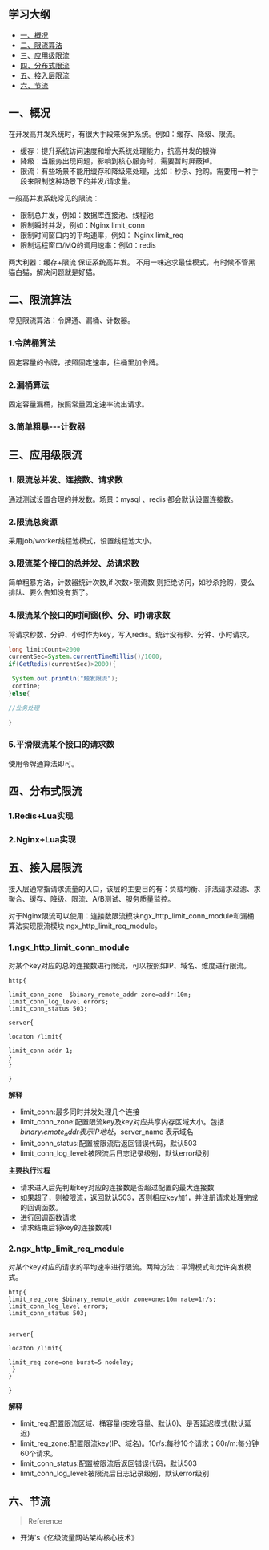## 学习大纲
* [一、概况](#1)
* [二、限流算法](#2)
* [三、应用级限流](#3)
* [四、分布式限流](#4)
* [五、接入层限流](#5)
* [六、节流](#6)

## <span id="1">一、概况</span>
 在开发高并发系统时，有很大手段来保护系统。例如：缓存、降级、限流。
 * 缓存：提升系统访问速度和增大系统处理能力，抗高并发的银弹
 * 降级：当服务出现问题，影响到核心服务时，需要暂时屏蔽掉。
 * 限流：有些场景不能用缓存和降级来处理，比如：秒杀、抢购。需要用一种手段来限制这种场景下的并发/请求量。
 
 一般高并发系统常见的限流：
 * 限制总并发，例如：数据库连接池、线程池
 * 限制瞬时并发，例如：Nginx limit_conn
 * 限制时间窗口内的平均速率，例如： Nginx limit_req
 * 限制远程窗口/MQ的调用速率：例如：redis 
 
 两大利器：缓存+限流 保证系统高并发。
 不用一味追求最佳模式，有时候不管黑猫白猫，解决问题就是好猫。
 
 ## <span id="2">二、限流算法</span>

常见限流算法：令牌通、漏桶、计数器。
### 1.令牌桶算法
固定容量的令牌，按照固定速率，往桶里加令牌。

### 2.漏桶算法
固定容量漏桶，按照常量固定速率流出请求。

### 3.简单粗暴---计数器

## <span id="3">三、应用级限流</span>
### 1. 限流总并发、连接数、请求数
 通过测试设置合理的并发数。场景：mysql 、redis 都会默认设置连接数。
### 2.限流总资源
 采用job/worker线程池模式，设置线程池大小。
### 3.限流某个接口的总并发、总请求数
简单粗暴方法，计数器统计次数,if 次数>限流数 则拒绝访问，如秒杀抢购，要么排队、要么告知没有货了。
### 4.限流某个接口的时间窗(秒、分、时)请求数
将请求秒数、分钟、小时作为key，写入redis。统计没有秒、分钟、小时请求。
~~~java
long limitCount=2000
currentSec=System.currentTimeMillis()/1000;
if(GetRedis(currentSec)>2000){

 System.out.println("触发限流");
 contine;
}else{

//业务处理

}
~~~

### 5.平滑限流某个接口的请求数
使用令牌通算法即可。



## <span id="4">四、分布式限流</span>
### 1.Redis+Lua实现

### 2.Nginx+Lua实现


## <span id="5">五、接入层限流</span>
接入层通常指请求流量的入口，该层的主要目的有：负载均衡、非法请求过滤、求聚合、缓存、降级、限流、A/B测试、服务质量监控。

对于Nginx限流可以使用：连接数限流模块ngx_http_limit_conn_module和漏桶算法实现限流模块 ngx_http_limit_req_module。

### 1.ngx_http_limit_conn_module
对某个key对应的总的连接数进行限流，可以按照如IP、域名、维度进行限流。

~~~
http{

limit_conn_zone  $binary_remote_addr zone=addr:10m;
limit_conn_log_level errors;
limit_conn_status 503;

server{

locaton /limit{

limit_conn addr 1;
}
}

}
~~~

**解释**
* limit_conn:最多同时并发处理几个连接
* limit_conn_zone:配置限流key及key对应共享内存区域大小。包括 $binary_remote_addr表示IP地址，$server_name 表示域名
* limit_conn_status:配置被限流后返回错误代码，默认503
* limit_conn_log_level:被限流后日志记录级别，默认error级别

**主要执行过程**
* 请求进入后先判断key对应的连接数是否超过配置的最大连接数
* 如果超了，则被限流，返回默认503，否则相应key加1，并注册请求处理完成的回调函数。
* 进行回调函数请求
* 请求结束后将key的连接数减1


### 2.ngx_http_limit_req_module
对某个key对应的请求的平均速率进行限流。两种方法：平滑模式和允许突发模式。
~~~
http{
limit_req_zone $binary_remote_addr zone=one:10m rate=1r/s;
limit_conn_log_level errors;
limit_conn_status 503;


server{

locaton /limit{

limit_req zone=one burst=5 nodelay;
 }
}

}
~~~
**解释**
* limit_req:配置限流区域、桶容量(突发容量、默认0)、是否延迟模式(默认延迟)
* limit_req_zone:配置限流key(IP、域名)。10r/s:每秒10个请求；60r/m:每分钟60个请求。
* limit_conn_status:配置被限流后返回错误代码，默认503
* limit_conn_log_level:被限流后日志记录级别，默认error级别


## <span id="6"> 六、节流 </span>
  
>Reference

* 开涛's《亿级流量网站架构核心技术》
